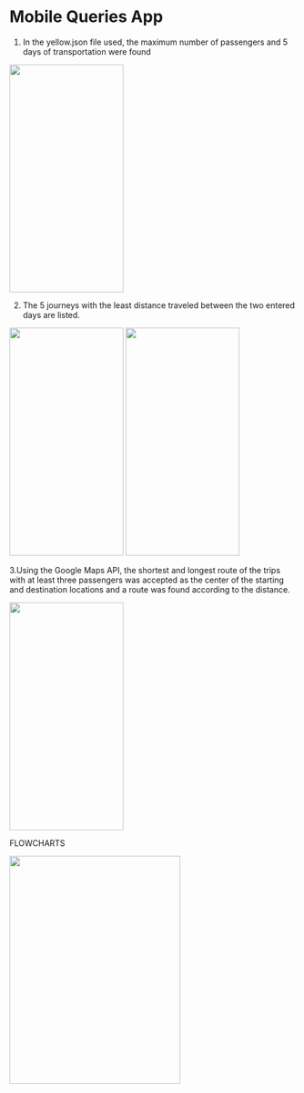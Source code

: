 # Mobile Queries App

1. In the yellow.json file used, the maximum number of passengers and 5 days of transportation were found


<img src=https://user-images.githubusercontent.com/46785635/186414809-da2657ce-32a6-4e59-8feb-3ee781810200.png width="200" height="400">


2. The 5 journeys with the least distance traveled between the two entered days are listed.

<img src=https://user-images.githubusercontent.com/46785635/186415019-83008685-c389-472f-9a6e-cd073a487891.png width="200" height="400">
<img src=https://user-images.githubusercontent.com/46785635/186415038-3e78a83b-08df-4d11-b766-7bf9324d3c5d.png width="200" height="400">

3.Using the Google Maps API, the shortest and longest route of the trips with at least three passengers was accepted as the center of the starting and destination locations and a route was found according to the distance.

<img src=https://user-images.githubusercontent.com/46785635/186415148-b25dd7db-9a42-44d2-bd68-ffa0d08ad29e.png width="200" height="400">

FLOWCHARTS

<img src=https://user-images.githubusercontent.com/46785635/186417805-b27a8125-81f2-4301-8b38-2bff34a12df5.jpg width="300" height="400">

